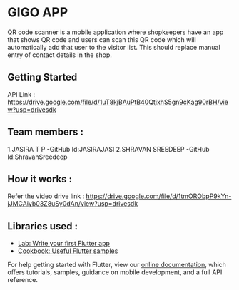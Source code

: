 # GIGO APP

QR code scanner is a mobile application where shopkeepers have an app that shows QR code and users can scan this QR code which will automatically add that user to the visitor list. This should replace manual entry of contact details in the shop.


## Getting Started

API Link : https://drive.google.com/file/d/1uT8kjBAuPtB40QtjxhS5gn9cKag90rBH/view?usp=drivesdk

## Team members : 
1.JASIRA T P  -GitHub Id:JASIRAJASI 
2.SHRAVAN SREEDEEP -GitHub Id:ShravanSreedeep

## How it works :
 Refer the video drive link : https://drive.google.com/file/d/1tmORObpP9kYn-jJMCAiyb03Z8uSy0dAn/view?usp=drivesdk
 
 ## Libraries used :
                

- [Lab: Write your first Flutter app](https://flutter.dev/docs/get-started/codelab)
- [Cookbook: Useful Flutter samples](https://flutter.dev/docs/cookbook)

For help getting started with Flutter, view our
[online documentation](https://flutter.dev/docs), which offers tutorials,
samples, guidance on mobile development, and a full API reference.
